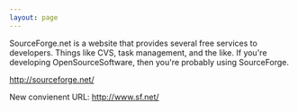 ```yaml
---
layout: page
---
```




SourceForge.net is a website that provides several free services to developers. Things like CVS, task management, and the like. If you're developing OpenSourceSoftware, then you're probably using SourceForge.

http://sourceforge.net/

New convienent URL:
http://www.sf.net/
